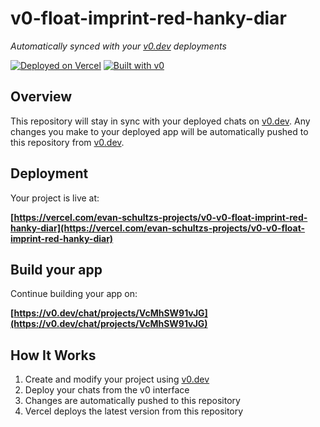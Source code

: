 # v0-float-imprint-red-hanky-diar

*Automatically synced with your [v0.dev](https://v0.dev) deployments*

[![Deployed on Vercel](https://img.shields.io/badge/Deployed%20on-Vercel-black?style=for-the-badge&logo=vercel)](https://vercel.com/evan-schultzs-projects/v0-v0-float-imprint-red-hanky-diar)
[![Built with v0](https://img.shields.io/badge/Built%20with-v0.dev-black?style=for-the-badge)](https://v0.dev/chat/projects/VcMhSW91vJG)

## Overview

This repository will stay in sync with your deployed chats on [v0.dev](https://v0.dev).
Any changes you make to your deployed app will be automatically pushed to this repository from [v0.dev](https://v0.dev).

## Deployment

Your project is live at:

**[https://vercel.com/evan-schultzs-projects/v0-v0-float-imprint-red-hanky-diar](https://vercel.com/evan-schultzs-projects/v0-v0-float-imprint-red-hanky-diar)**

## Build your app

Continue building your app on:

**[https://v0.dev/chat/projects/VcMhSW91vJG](https://v0.dev/chat/projects/VcMhSW91vJG)**

## How It Works

1. Create and modify your project using [v0.dev](https://v0.dev)
2. Deploy your chats from the v0 interface
3. Changes are automatically pushed to this repository
4. Vercel deploys the latest version from this repository